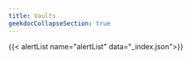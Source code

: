 ```yaml
---
title: Vaults
geekdocCollapseSection: true
---
```


{{< alertList name="alertList" data="_index.json">}}
